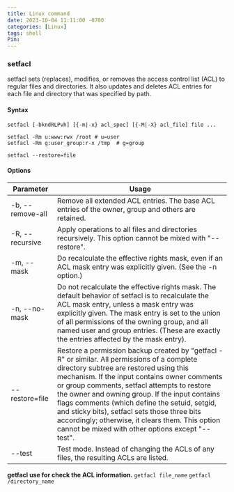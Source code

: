 ```yaml
---
title: Linux command 
date: 2023-10-04 11:11:00 -0700
categories: [Linux]
tags: shell
Pin:
---
```


### setfacl

setfacl sets (replaces), modifies, or removes the access control list (ACL) to regular files and directories. It also updates and deletes ACL entries for each file and directory that was specified by path. 

#### Syntax

```shell
setfacl [-bkndRLPvh] [{-m|-x} acl_spec] [{-M|-X} acl_file] file ...

setfacl -Rm u:www:rwx /root # u=user
setfacl -Rm g:user_group:r-x /tmp  # g=group
```

```shell
setfacl --restore=file
```

#### Options

| Parameter        | Usage                                                        |
| ---------------- | ------------------------------------------------------------ |
| -b, --remove-all | Remove all extended ACL entries. The base ACL entries of the owner, group and others are retained. |
| -R, --recursive  | Apply operations to all files and directories recursively. This option cannot be mixed with "--restore". |
| -m, --mask       | Do recalculate the effective rights mask, even if an ACL mask entry was explicitly given. (See the -n option.) |
| -n, --no-mask    | Do not recalculate the effective rights mask. The default behavior of setfacl is to recalculate the ACL mask entry, unless a mask entry was explicitly given. The mask entry is set to the union of all permissions of the owning group, and all named user and group entries. (These are exactly the entries affected by the mask entry). |
| --restore=file   | Restore a permission backup created by "getfacl -R" or similar. All permissions of a complete directory subtree are restored using this mechanism. If the input contains owner comments or group comments, setfacl attempts to restore the owner and owning group. If the input contains flags comments (which define the setuid, setgid, and sticky bits), setfacl sets those three bits accordingly; otherwise, it clears them. This option cannot be mixed with other options except "--test". |
| --test           | Test mode. Instead of changing the ACLs of any files, the resulting ACLs are listed. |

**getfacl use for check the ACL information.** `getfacl file_name` `getfacl /directory_name`
